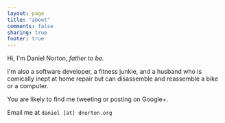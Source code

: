 ```yaml
---
layout: page
title: "about"
comments: false
sharing: true
footer: true
---
```


Hi, I'm Daniel Norton,  _father to be._ 

I'm also a software developer, a fitness junkie, and 
a husband who is comically inept at home repair but can disassemble and reassemble a bike or a computer. 



You are likely to find me tweeting or posting on Google+.

<a class="btn btn-default" href="http://www.twitter.com/dnorton"><i class="fa fa-twitter-square fa-2x"></i></a>
 <a href="https://plus.google.com/{{ site.googleplus_user }}?rel=author"><i class="fa fa-google-plus-square fa-2x"></i></a>
   <a href="https://github.com/{{site.github_user}}"><i class="fa fa-github-square fa-2x"></i></a>

Email me at `daniel [at] dnorton.org`
